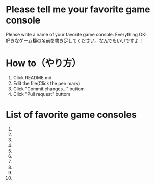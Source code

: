 # Please tell me your favorite game console
Please write a name of your favorite game console. Everything OK!<br>
好きなゲーム機の名前を書き足してください。なんでもいいですよ！

# How to（やり方）
1. Click README.md
2. Edit the file(Click the pen mark)
3. Click "Commit changes..." buttom
4. Click "Pull request" buttom

# List of favorite game consoles
 1.
 2.
 3.
 4.
 5.
 6.
 7.
 8.
 9.
10.
